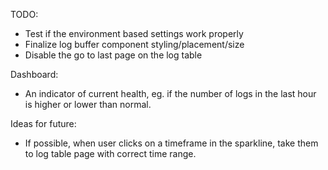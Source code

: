 TODO:
 - Test if the environment based settings work properly
 - Finalize log buffer component styling/placement/size
 - Disable the go to last page on the log table

Dashboard:
 - An indicator of current health, eg. if the number of logs in the last hour is higher or lower than normal.

Ideas for future:
 - If possible, when user clicks on a timeframe in the sparkline, take them to log table page with correct time range.